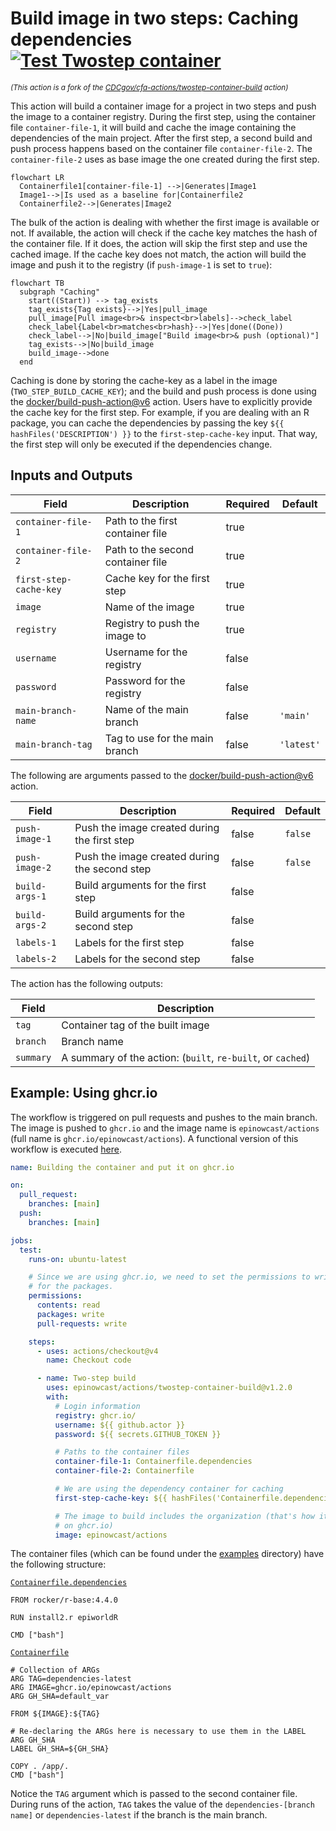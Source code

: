 # Build image in two steps: Caching dependencies [![Test Twostep container](https://github.com/epinowcast/actions/actions/workflows/test-twostep-container-build.yml/badge.svg)](https://github.com/epinowcast/actions/actions/workflows/test-twostep-container-build.yml)

<sup>*(This action is a fork of the [CDCgov/cfa-actions/twostep-container-build](https://github.com/CDCgov/cfa-actions/tree/main/twostep-container-build) action)*</sup>

This action will build a container image for a project in two steps and push the image to a container registry. During the first step, using the container file `container-file-1`, it will build and cache the image containing the dependencies of the main project. After the first step, a second build and push process happens based on the container file `container-file-2`. The `container-file-2` uses as base image the one created during the first step.

```mermaid
flowchart LR
  Containerfile1[container-file-1] -->|Generates|Image1
  Image1-->|Is used as a baseline for|Containerfile2
  Containerfile2-->|Generates|Image2
```

The bulk of the action is dealing with whether the first image is available or not. If available, the action will check if the cache key matches the hash of the container file. If it does, the action will skip the first step and use the cached image. If the cache key does not match, the action will build the image and push it to the registry (if `push-image-1` is set to `true`):

```mermaid
flowchart TB
  subgraph "Caching"
    start((Start)) --> tag_exists
    tag_exists{Tag exists}-->|Yes|pull_image
    pull_image[Pull image<br>& inspect<br>labels]-->check_label
    check_label{Label<br>matches<br>hash}-->|Yes|done((Done))
    check_label-->|No|build_image["Build image<br>& push (optional)"]
    tag_exists-->|No|build_image
    build_image-->done
  end
```

Caching is done by storing the cache-key as a label in the image (`TWO_STEP_BUILD_CACHE_KEY`); and the build and push process is done using the [docker/build-push-action@v6](https://github.com/docker/build-push-action/tree/v6) action. Users have to explicitly provide the cache key for the first step. For example, if you are dealing with an R package, you can cache the dependencies by passing the key `${{ hashFiles('DESCRIPTION') }}` to the `first-step-cache-key` input. That way, the first step will only be executed if the dependencies change.

## Inputs and Outputs

| Field | Description | Required | Default |
|-------|-------------|----------|---------|
| `container-file-1` | Path to the first container file | true | |
| `container-file-2` | Path to the second container file | true | |
| `first-step-cache-key` | Cache key for the first step | true | |
| `image` | Name of the image | true | |
| `registry` | Registry to push the image to | true |  |
| `username` | Username for the registry | false |  |
| `password` | Password for the registry | false |  |
| `main-branch-name` | Name of the main branch | false | `'main'` |
| `main-branch-tag` | Tag to use for the main branch | false | `'latest'` |

The following are arguments passed to the [docker/build-push-action@v6](https://github.com/docker/build-push-action/tree/v6) action.

| Field | Description | Required | Default |
|-------|-------------|----------|---------|
| `push-image-1` | Push the image created during the first step | false | `false` |
| `push-image-2` | Push the image created during the second step | false | `false` |
| `build-args-1` | Build arguments for the first step | false | |
| `build-args-2` | Build arguments for the second step | false | |
| `labels-1` | Labels for the first step | false | |
| `labels-2` | Labels for the second step | false | |

The action has the following outputs:

| Field | Description |
|-------|-------------|
| `tag` | Container tag of the built image |
| `branch` | Branch name |
| `summary` | A summary of the action: (`built`, `re-built`, or `cached`) |

## Example: Using ghcr.io

The workflow is triggered on pull requests and pushes to the main branch. The image is pushed to `ghcr.io` and the image name is `epinowcast/actions` (full name is `ghcr.io/epinowcast/actions`). A functional version of this workflow is executed [here](../.github/workflows/test-twostep-container-build.yml).

```yaml
name: Building the container and put it on ghcr.io

on:
  pull_request:
    branches: [main]
  push:
    branches: [main]

jobs:
  test:
    runs-on: ubuntu-latest

    # Since we are using ghcr.io, we need to set the permissions to write
    # for the packages.
    permissions:
      contents: read
      packages: write
      pull-requests: write

    steps:
      - uses: actions/checkout@v4
        name: Checkout code

      - name: Two-step build
        uses: epinowcast/actions/twostep-container-build@v1.2.0
        with:
          # Login information
          registry: ghcr.io/
          username: ${{ github.actor }}
          password: ${{ secrets.GITHUB_TOKEN }}

          # Paths to the container files
          container-file-1: Containerfile.dependencies
          container-file-2: Containerfile

          # We are using the dependency container for caching
          first-step-cache-key: ${{ hashFiles('Containerfile.dependencies') }}

          # The image to build includes the organization (that's how it is
          # on ghcr.io)
          image: epinowcast/actions

```

The container files (which can be found under the [examples](examples) directory) have the following structure:

[`Containerfile.dependencies`](examples/Containerfile.dependencies)

```Containerfile
FROM rocker/r-base:4.4.0

RUN install2.r epiworldR

CMD ["bash"]
```

[`Containerfile`](examples/Containerfile)

```Containerfile
# Collection of ARGs
ARG TAG=dependencies-latest
ARG IMAGE=ghcr.io/epinowcast/actions
ARG GH_SHA=default_var

FROM ${IMAGE}:${TAG}

# Re-declaring the ARGs here is necessary to use them in the LABEL
ARG GH_SHA
LABEL GH_SHA=${GH_SHA}

COPY . /app/.
CMD ["bash"]
```

Notice the `TAG` argument which is passed to the second container file. During runs of the action, `TAG` takes the value of the `dependencies-[branch name]` or `dependencies-latest` if the branch is the main branch.
